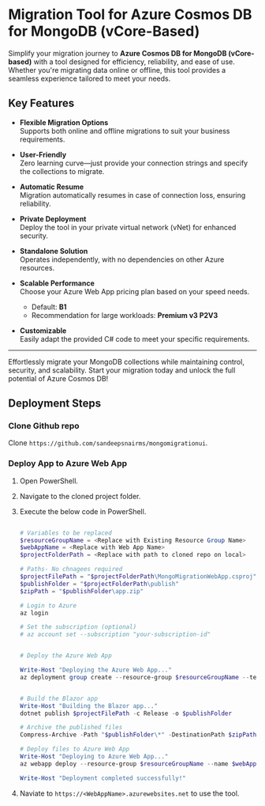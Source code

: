 # Migration Tool for Azure Cosmos DB for MongoDB (vCore-Based)

Simplify your migration journey to **Azure Cosmos DB for MongoDB (vCore-based)** with a tool designed for efficiency, reliability, and ease of use. Whether you're migrating data online or offline, this tool provides a seamless experience tailored to meet your needs.

## Key Features

- **Flexible Migration Options**  
  Supports both online and offline migrations to suit your business requirements.

- **User-Friendly**  
  Zero learning curve—just provide your connection strings and specify the collections to migrate.

- **Automatic Resume**  
  Migration automatically resumes in case of connection loss, ensuring reliability.

- **Private Deployment**  
  Deploy the tool in your private virtual network (vNet) for enhanced security.

- **Standalone Solution**  
  Operates independently, with no dependencies on other Azure resources.

- **Scalable Performance**  
  Choose your Azure Web App pricing plan based on your speed needs.  
  - Default: **B1**  
  - Recommendation for large workloads: **Premium v3 P2V3**

- **Customizable**  
  Easily adapt the provided C# code to meet your specific requirements.

---

Effortlessly migrate your MongoDB collections while maintaining control, security, and scalability. Start your migration today and unlock the full potential of Azure Cosmos DB!


## Deployment Steps

### Clone Github repo

Clone `https://github.com/sandeepsnairms/mongomigrationui`.

### Deploy App to Azure Web App

1. Open PowerShell.
2. Navigate to the cloned project folder.
3. Execute the below code in PowerShell.

	```Powershell

	# Variables to be replaced
	$resourceGroupName = <Replace with Existing Resource Group Name>
	$webAppName = <Replace with Web App Name>
	$projectFolderPath = <Replace with path to cloned repo on local>

	# Paths- No chnagees required
	$projectFilePath = "$projectFolderPath\MongoMigrationWebApp.csproj"
	$publishFolder = "$projectFolderPath\publish"
	$zipPath = "$publishFolder\app.zip"

	# Login to Azure
	az login

	# Set the subscription (optional)
	# az account set --subscription "your-subscription-id"


	# Deploy the Azure Web App
	
	Write-Host "Deploying the Azure Web App..."
	az deployment group create --resource-group $resourceGroupName --template-file main.bicep --parameters location=WestUs3 webAppName=$webAppName


	# Build the Blazor app
	Write-Host "Building the Blazor app..."
	dotnet publish $projectFilePath -c Release -o $publishFolder

	# Archive the published files
	Compress-Archive -Path "$publishFolder\*" -DestinationPath $zipPath -Update

	# Deploy files to Azure Web App
	Write-Host "Deploying to Azure Web App..."
	az webapp deploy --resource-group $resourceGroupName --name $webAppName --src-path $zipPath --type zip

	Write-Host "Deployment completed successfully!"
	```

4. Naviate to `https://<WebAppName>.azurewebsites.net` to use the tool.